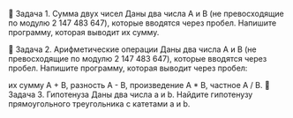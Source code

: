 🔹 Задача 1. Сумма двух чисел
Даны два числа A и B (не превосходящие по модулю 2 147 483 647), которые вводятся через пробел.
Напишите программу, которая выводит их сумму.

🔹 Задача 2. Арифметические операции
Даны два числа A и B (не превосходящие по модулю 2 147 483 647), которые вводятся через пробел.
Напишите программу, которая выводит через пробел:

их сумму A + B,
разность A - B,
произведение A * B,
частное A / B.
🔹 Задача 3. Гипотенуза
Даны два числа a и b.
Найдите гипотенузу прямоугольного треугольника с катетами a и b.

